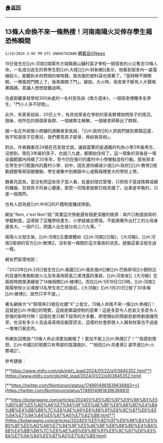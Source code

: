 ###  [:house:返回](README.md)
---


## 13條人命換不來一條熱搜！河南南陽火災倖存學生揭恐怖瞬間
`1/24/2024 2:05 PM UTC GNEWSTAIWAN` [轉載自GNews](https://gnews.org/articles/2249342)



19日發生在[[zh:河南]]南陽市方城縣硯山鋪村英才學校一間宿舍的火災奪去13條人命。一名成功逃生的男學生對[[zh:大陸]][[zh:財新網]]表示，他看到宿舍內一處電線起火，能聽到木材燃燒的噼啪聲，裝衣服的塑料袋也燒著了。「當時睜不開眼睛，一陣風把門關上了，後來踹開了門」。據說，大火時，宿舍里不斷有人大聲喊著媽媽，真讓人想想就難過啊。

  

住處距離事發學校300米處的一名村民告訴《南方週末》，一個宿舍裡睡多名學生，「門小人多不好跑」。

  

此外，有家長投訴，20日上午，有其他家長在學校的家長群裡詢問孩子的情況，隨後，他所在的兩個家長群，一個被群主解散，一個被老師移出了群聊。

  

據一名在外經營小商鋪的遇難者家長說，「[[zh:政府]]的人把我們接到賓館這邊，我不知道孩子在哪兒，我們要見孩子屍骨，再給我真相」。

  
  

對此，作者魏春亮24號在亮見發文說，讓我震驚的是遇難的均為小學3年級男生，沒想到，現在3年級的孩子，也就八九歲，都開始住校了。這一現象的背後是一場全國範圍內持續了20多年，至今仍在推行的農村中小學撤點並校行動。那些原本在學生步行範圍內的農村小學、初中，因生源持續減少或[[zh:政府]][[zh:教育]]規劃調整等原因被撤銷，學生被集中到鄉鎮中心或縣城裡更大的學校上學。

  

魏春亮認為，當沒有把這些孩子當人看，批量封閉式管理，只把孩子當成換算成績的機器，忽視孩子的身心健康，那麼一切隱患就都已經具備了，出事是早晚的，只差一個偶然。

  
  

也有人認為是[[zh:中共]]的戶籍制度釀成慘劇。

  

網友"Non, c'est Non"說:"其實這次慘劇還有個更深層的根源：與戶口制度掛鈎的學籍制度。這導致了這種學校產生，小學就被迫寄宿。不能跟著外出打工的父母身邊長大。一個戶口，把國人出生就分為三六九等。"

  
  

南陽火災發生後，[[zh:河南]]主要媒體如《[[zh:河南]]日報》、《大河報》、[[zh:河南]]衛視的官方[[zh:微博]]，沒有發一條關於這次事故的消息。就像這事沒發生過一樣。

  

網友們氣憤地說：

  

「2023年[[zh:2月]]發生在[[zh:美國]][[zh:俄亥俄州]]東[[zh:巴勒斯坦]]小鎮附近的貨運列車脫軌致火災及有毒物質氯乙烯洩露的事故，[[zh:河南省]]《大河報》在兩周時間里連續發了14條相關[[zh:微博]]。而在[[zh:1月19日]]23時，[[zh:河南]]南陽學校火災導致13名學生死亡的面前，《大河報》[[zh:1月20日]]發了30多條[[zh:微博]]，居然只字不提。」

  

著名網絡大"V"蔡慎坤23號在社媒"X"上發文，13條人命換不來一條[[zh:熱搜]]！這就是[[zh:中國]]的現實，這就是輿論控制的惡果！這是多麼令人悲哀又多麼令人悲傷的新時代啊！這個社會只剩下屈辱的大多數，即使類似的鬧劇悲劇慘劇接踵而至，也沒有多少人去追尋真相去戳穿謊言，這樣的社會即使人人擁有財富也不過是一堆堆行屍走肉。

  

有網友回應說:"13條人命必須更加維穩了！更加不能上[[zh:熱搜]]了！""我感到憤怒。[[zh:中國]]的現實只有卑鄙的陰謀詭計。""相信[[zh:共產黨]] 遲早進[[zh:火葬場]]"。

參考鏈接：

[**https://www.ntdtv.com/gb/mkt\_ipad/2024/01/22/a103845352.html**](https://www.ntdtv.com/gb/mkt_ipad/2024/01/22/a103845352.html)



[**https://twitter.com/Nontjsnon/status/1749914961839636883**](https://twitter.com/Nontjsnon/status/1749914961839636883) 

[**https://botanwang.com/articles/202401/%E5%8D%97%E9%98%B3%E5%B0%8F%E5%AD%A6%E7%94%9F%E5%AE%BF%E8%88%8D%E4%BA%8B%E4%BB%B6%7C%E8%AE%A9%E6%88%91%E9%9C%87%E6%83%8A%E7%9A%84%E5%87%A0%E7%82%B9.html**](https://botanwang.com/articles/202401/%E5%8D%97%E9%98%B3%E5%B0%8F%E5%AD%A6%E7%94%9F%E5%AE%BF%E8%88%8D%E4%BA%8B%E4%BB%B6%7C%E8%AE%A9%E6%88%91%E9%9C%87%E6%83%8A%E7%9A%84%E5%87%A0%E7%82%B9.html)
